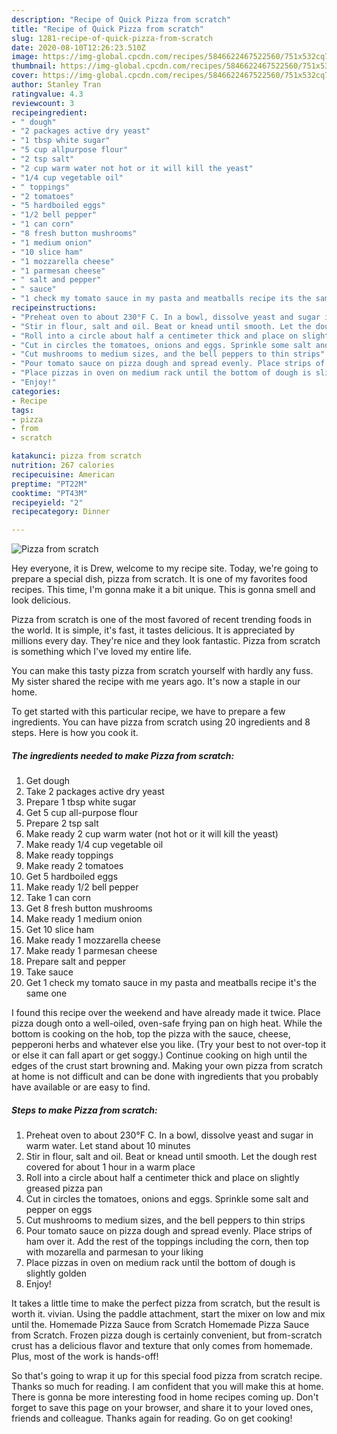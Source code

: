 ```yaml
---
description: "Recipe of Quick Pizza from scratch"
title: "Recipe of Quick Pizza from scratch"
slug: 1281-recipe-of-quick-pizza-from-scratch
date: 2020-08-10T12:26:23.510Z
image: https://img-global.cpcdn.com/recipes/5846622467522560/751x532cq70/pizza-from-scratch-recipe-main-photo.jpg
thumbnail: https://img-global.cpcdn.com/recipes/5846622467522560/751x532cq70/pizza-from-scratch-recipe-main-photo.jpg
cover: https://img-global.cpcdn.com/recipes/5846622467522560/751x532cq70/pizza-from-scratch-recipe-main-photo.jpg
author: Stanley Tran
ratingvalue: 4.3
reviewcount: 3
recipeingredient:
- " dough"
- "2 packages active dry yeast"
- "1 tbsp white sugar"
- "5 cup allpurpose flour"
- "2 tsp salt"
- "2 cup warm water not hot or it will kill the yeast"
- "1/4 cup vegetable oil"
- " toppings"
- "2 tomatoes"
- "5 hardboiled eggs"
- "1/2 bell pepper"
- "1 can corn"
- "8 fresh button mushrooms"
- "1 medium onion"
- "10 slice ham"
- "1 mozzarella cheese"
- "1 parmesan cheese"
- " salt and pepper"
- " sauce"
- "1 check my tomato sauce in my pasta and meatballs recipe its the same one"
recipeinstructions:
- "Preheat oven to about 230°F C. In a bowl, dissolve yeast and sugar in warm water. Let stand about 10 minutes"
- "Stir in flour, salt and oil. Beat or knead until smooth. Let the dough rest covered for about 1 hour in a warm place"
- "Roll into a circle about half a centimeter thick and place on slightly greased pizza pan"
- "Cut in circles the tomatoes, onions and eggs. Sprinkle some salt and pepper on eggs"
- "Cut mushrooms to medium sizes, and the bell peppers to thin strips"
- "Pour tomato sauce on pizza dough and spread evenly. Place strips of ham over it. Add the rest of the toppings including the corn, then top with mozarella and parmesan to your liking"
- "Place pizzas in oven on medium rack until the bottom of dough is slightly golden"
- "Enjoy!"
categories:
- Recipe
tags:
- pizza
- from
- scratch

katakunci: pizza from scratch 
nutrition: 267 calories
recipecuisine: American
preptime: "PT22M"
cooktime: "PT43M"
recipeyield: "2"
recipecategory: Dinner

---
```



![Pizza from scratch](https://img-global.cpcdn.com/recipes/5846622467522560/751x532cq70/pizza-from-scratch-recipe-main-photo.jpg)

Hey everyone, it is Drew, welcome to my recipe site. Today, we're going to prepare a special dish, pizza from scratch. It is one of my favorites food recipes. This time, I'm gonna make it a bit unique. This is gonna smell and look delicious.

Pizza from scratch is one of the most favored of recent trending foods in the world. It is simple, it's fast, it tastes delicious. It is appreciated by millions every day. They're nice and they look fantastic. Pizza from scratch is something which I've loved my entire life.

You can make this tasty pizza from scratch yourself with hardly any fuss. My sister shared the recipe with me years ago. It&#39;s now a staple in our home.


To get started with this particular recipe, we have to prepare a few ingredients. You can have pizza from scratch using 20 ingredients and 8 steps. Here is how you cook it.

<!--inarticleads1-->

##### The ingredients needed to make Pizza from scratch:

1. Get  dough
1. Take 2 packages active dry yeast
1. Prepare 1 tbsp white sugar
1. Get 5 cup all-purpose flour
1. Prepare 2 tsp salt
1. Make ready 2 cup warm water (not hot or it will kill the yeast)
1. Make ready 1/4 cup vegetable oil
1. Make ready  toppings
1. Make ready 2 tomatoes
1. Get 5 hardboiled eggs
1. Make ready 1/2 bell pepper
1. Take 1 can corn
1. Get 8 fresh button mushrooms
1. Make ready 1 medium onion
1. Get 10 slice ham
1. Make ready 1 mozzarella cheese
1. Make ready 1 parmesan cheese
1. Prepare  salt and pepper
1. Take  sauce
1. Get 1 check my tomato sauce in my pasta and meatballs recipe it&#39;s the same one


I found this recipe over the weekend and have already made it twice. Place pizza dough onto a well-oiled, oven-safe frying pan on high heat. While the bottom is cooking on the hob, top the pizza with the sauce, cheese, pepperoni herbs and whatever else you like. (Try your best to not over-top it or else it can fall apart or get soggy.) Continue cooking on high until the edges of the crust start browning and. Making your own pizza from scratch at home is not difficult and can be done with ingredients that you probably have available or are easy to find. 

<!--inarticleads2-->

##### Steps to make Pizza from scratch:

1. Preheat oven to about 230°F C. In a bowl, dissolve yeast and sugar in warm water. Let stand about 10 minutes
1. Stir in flour, salt and oil. Beat or knead until smooth. Let the dough rest covered for about 1 hour in a warm place
1. Roll into a circle about half a centimeter thick and place on slightly greased pizza pan
1. Cut in circles the tomatoes, onions and eggs. Sprinkle some salt and pepper on eggs
1. Cut mushrooms to medium sizes, and the bell peppers to thin strips
1. Pour tomato sauce on pizza dough and spread evenly. Place strips of ham over it. Add the rest of the toppings including the corn, then top with mozarella and parmesan to your liking
1. Place pizzas in oven on medium rack until the bottom of dough is slightly golden
1. Enjoy!


It takes a little time to make the perfect pizza from scratch, but the result is worth it. vivian. Using the paddle attachment, start the mixer on low and mix until the. Homemade Pizza Sauce from Scratch Homemade Pizza Sauce from Scratch. Frozen pizza dough is certainly convenient, but from-scratch crust has a delicious flavor and texture that only comes from homemade. Plus, most of the work is hands-off! 

So that's going to wrap it up for this special food pizza from scratch recipe. Thanks so much for reading. I am confident that you will make this at home. There is gonna be more interesting food in home recipes coming up. Don't forget to save this page on your browser, and share it to your loved ones, friends and colleague. Thanks again for reading. Go on get cooking!
